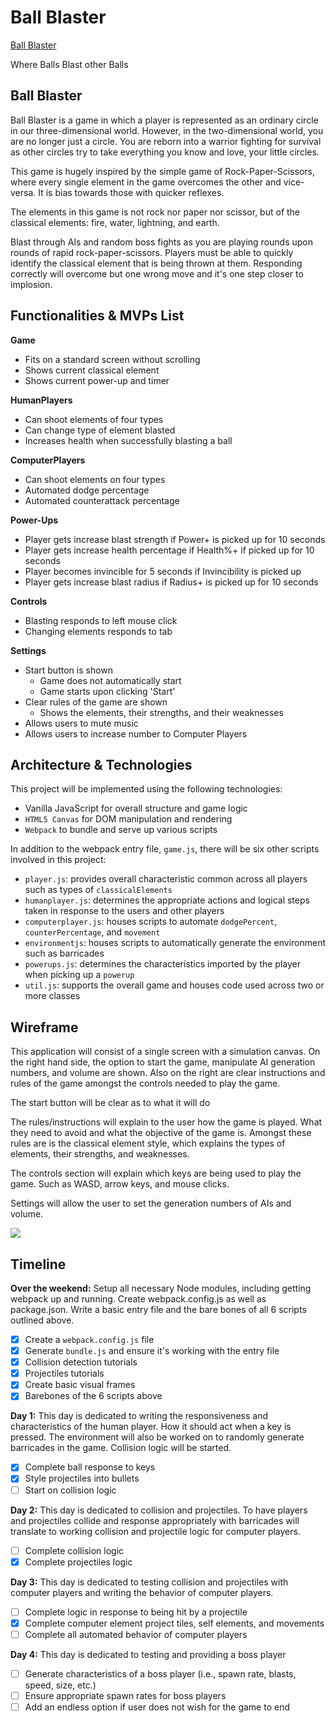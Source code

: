 # Ball Blaster
[Ball Blaster](https://moistcode.github.io/BallBlaster/)  

Where Balls Blast other Balls  


## Ball Blaster
Ball Blaster is a game in which a player is represented as an ordinary circle in our three-dimensional world. However, in the two-dimensional world, you are no longer just a circle. You are reborn into a warrior fighting for survival as other circles try to take everything you know and love, your little circles.

This game is hugely inspired by the simple game of Rock-Paper-Scissors, where every single element in the game overcomes the other and vice-versa. It is bias towards those with quicker reflexes.

The elements in this game is not rock nor paper nor scissor, but of the classical elements: fire, water, lightning, and earth. 

Blast through AIs and random boss fights as you are playing rounds upon rounds of rapid rock-paper-scissors. Players must be able to quickly identify the classical element that is being thrown at them. Responding correctly will overcome but one wrong move and it's one step closer to implosion.

## Functionalities & MVPs List

**Game**
* Fits on a standard screen without scrolling
* Shows current classical element
* Shows current power-up and timer

**HumanPlayers**
* Can shoot elements of four types
* Can change type of element blasted
* Increases health when successfully blasting a ball

**ComputerPlayers**
* Can shoot elements on four types
* Automated dodge percentage
* Automated counterattack percentage

**Power-Ups**
* Player gets increase blast strength if Power+ is picked up for 10 seconds
* Player gets increase health percentage if Health%+ if picked up for 10 seconds
* Player becomes invincible for 5 seconds if Invincibility is picked up
* Player gets increase blast radius if Radius+ is picked up for 10 seconds

**Controls**
* Blasting responds to left mouse click
* Changing elements responds to tab

**Settings**
* Start button is shown
  * Game does not automatically start
  * Game starts upon clicking 'Start'
* Clear rules of the game are shown
  * Shows the elements, their strengths, and their weaknesses
* Allows users to mute music
* Allows users to increase number to Computer Players

## Architecture & Technologies

This project will be implemented using the following technologies:

* Vanilla JavaScript for overall structure and game logic
* `HTML5 Canvas` for DOM manipulation and rendering
* `Webpack` to bundle and serve up various scripts

In addition to the webpack entry file, `game.js`, there will be six other scripts involved in this project:

* `player.js`: provides overall characteristic common across all players such as types of `classicalElements`
* `humanplayer.js`: determines the appropriate actions and logical steps taken in response to the users and other players
* `computerplayer.js`: houses scripts to automate `dodgePercent`, `counterPercentage`, and `movement`
* `environmentjs`: houses scripts to automatically generate the environment such as barricades
* `powerups.js`: determines the characteristics imported by the player when picking up a `powerup`
* `util.js`: supports the overall game and houses code used across two or more classes

## Wireframe

This application will consist of a single screen with a simulation canvas. On the right hand side, the option to start the game, manipulate AI generation numbers, and volume are shown. Also on the right are clear instructions and rules of the game amongst the controls needed to play the game.

The start button will be clear as to what it will do

The rules/instructions will explain to the user how the game is played. What they need to avoid and what the objective of the game is. Amongst these rules are is the classical element style, which explains the types of elements, their strengths, and weaknesses.

The controls section will explain which keys are being used to play the game. Such as WASD, arrow keys, and mouse clicks.

Settings will allow the user to set the generation numbers of AIs and volume.

![](https://i.imgur.com/n9m84Yz.png)

## Timeline

**Over the weekend:**
Setup all necessary Node modules, including getting webpack up and running. Create webpack.config.js as well as package.json. Write a basic entry file and the bare bones of all 6 scripts outlined above.
- [x] Create a `webpack.config.js` file
- [x] Generate `bundle.js` and ensure it's working with the entry file
- [x] Collision detection tutorials
- [x] Projectiles tutorials
- [x] Create basic visual frames
- [x] Barebones of the 6 scripts above

**Day 1:**
This day is dedicated to writing the responsiveness and characteristics of the human player. How it should act when a key is pressed. The environment will also be worked on to randomly generate barricades in the game. Collision logic will be started.
- [x] Complete ball response to keys
- [x] Style projectiles into bullets
- [ ] Start on collision logic

**Day 2:**
This day is dedicated to collision and projectiles. To have players and projectiles collide and response appropriately with barricades will translate to working collision and projectile logic for computer players.
- [ ] Complete collision logic
- [x] Complete projectiles logic

**Day 3:**
This day is dedicated to testing collision and projectiles with computer players and writing the behavior of computer players.
- [ ] Complete logic in response to being hit by a projectile
- [x] Complete computer element project tiles, self elements, and movements
- [ ] Complete all automated behavior of computer players

**Day 4:**
This day is dedicated to testing and providing a boss player
- [ ] Generate characteristics of a boss player (i.e., spawn rate, blasts, speed, size, etc.)
- [ ] Ensure appropriate spawn rates for boss players
- [ ] Add an endless option if user does not wish for the game to end
